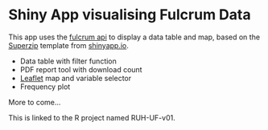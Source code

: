 # Shiny App visualising Fulcrum Data
This app uses the [fulcrum api](http://developer.fulcrumapp.com/api/intro/) to display a data table and map, based on the [Superzip](https://shiny.rstudio.com/gallery/superzip-example.html) template from [shinyapp.io](http://www.shinyapps.io/).

* Data table with filter function
* PDF report tool with download count
* [Leaflet](http://leafletjs.com/) map and variable selector
* Frequency plot

More to come...
 
This is linked to the R project named RUH-UF-v01.